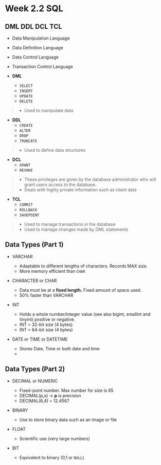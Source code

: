 # Week 2.2 SQL

## DML DDL DCL TCL

* Data Manipulation Language
* Data Definition Language
* Data Control Language 
* Transaction Control Language

* **DML** 
    - `SELECT`
    - `INSERT`
    - `UPDATE`
    - `DELETE`
> * Used to manipulate data 
    
* **DDL**
    - `CREATE`
    - `ALTER`
    - `DROP`
    - `TRUNCATE`
> * Used to define data structures

* **DCL**
    - `GRANT` 
    - `REVOKE`
> * These privileges are given by the database administrator who will grant users access to the database.
> * Deals with highly private information such as client data


* **TCL**
    - `COMMIT`
    - `ROLLBACK`
    - `SAVEPOINT`
> * Used to manage transactions in the database
> * Used to manage changes made by DML statements 


## Data Types (Part 1)
* VARCHAR
    - Adaptable to different lengths of characters. Records MAX size.
    - More memory efficient than `CHAR`

* CHARACTER or CHAR
    - Data must be at a **fixed length.** Fixed amount of space used.
    - 50% faster than VARCHAR

* INT
    - Holds a whole number/integer value (see also bigint, smallint and tinyint) positive or negative.
    - INT = 32-bit size (4 bytes) 
    - INT = 64-bit size (4 bytes)
    
* DATE or TIME or DATETIME
    - Stores Date, Time or both date and time
    - 
    
## Data Types (Part 2)
* DECIMAL or NUMERIC
    - Fixed-point number. Max number for size is 65
    - DECIMAL(p,s) -> **p** is precision 
    - DECIMAL(6,4) = 12.4567

* BINARY
    - Use to store binary data such as an image or file

* FLOAT
    - Scientific use (very large numbers)

* BIT 
    - Equivalent to binary (0,1 or `NULL`)